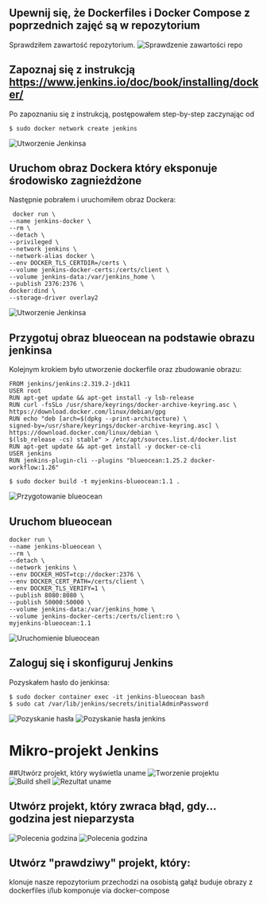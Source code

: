 ## Upewnij się, że Dockerfiles i Docker Compose z poprzednich zajęć są w repozytorium
    
Sprawdziłem zawartość repozytorium.
![Sprawdzenie zawartości repo](./img/1.png)
    
## Zapoznaj się z instrukcją https://www.jenkins.io/doc/book/installing/docker/
Po zapoznaniu się z instrukcją, postępowałem step-by-step zaczynając od
```
$ sudo docker network create jenkins
```

![Utworzenie Jenkinsa](./img/2.png)

## Uruchom obraz Dockera który eksponuje środowisko zagnieżdżone
Następnie pobrałem i uruchomiłem obraz Dockera:

```
 docker run \
--name jenkins-docker \
--rm \
--detach \
--privileged \
--network jenkins \
--network-alias docker \
--env DOCKER_TLS_CERTDIR=/certs \
--volume jenkins-docker-certs:/certs/client \
--volume jenkins-data:/var/jenkins_home \
--publish 2376:2376 \
docker:dind \
--storage-driver overlay2
```
![Utworzenie Jenkinsa](./img/3.png)
## Przygotuj obraz blueocean na podstawie obrazu jenkinsa
Kolejnym krokiem było utworzenie dockerfile oraz zbudowanie obrazu:
```
FROM jenkins/jenkins:2.319.2-jdk11
USER root
RUN apt-get update && apt-get install -y lsb-release
RUN curl -fsSLo /usr/share/keyrings/docker-archive-keyring.asc \
https://download.docker.com/linux/debian/gpg
RUN echo "deb [arch=$(dpkg --print-architecture) \
signed-by=/usr/share/keyrings/docker-archive-keyring.asc] \
https://download.docker.com/linux/debian \
$(lsb_release -cs) stable" > /etc/apt/sources.list.d/docker.list
RUN apt-get update && apt-get install -y docker-ce-cli
USER jenkins
RUN jenkins-plugin-cli --plugins "blueocean:1.25.2 docker-workflow:1.26"
```
```
$ sudo docker build -t myjenkins-blueocean:1.1 .
```
![Przygotowanie blueocean](./img/4.png)
## Uruchom blueocean
```
docker run \
--name jenkins-blueocean \
--rm \
--detach \
--network jenkins \
--env DOCKER_HOST=tcp://docker:2376 \
--env DOCKER_CERT_PATH=/certs/client \
--env DOCKER_TLS_VERIFY=1 \
--publish 8080:8080 \
--publish 50000:50000 \
--volume jenkins-data:/var/jenkins_home \
--volume jenkins-docker-certs:/certs/client:ro \
myjenkins-blueocean:1.1 
```
![Uruchomienie blueocean](./img/5.png)
## Zaloguj się i skonfiguruj Jenkins
Pozyskałem hasło do jenkinsa:
```
$ sudo docker container exec -it jenkins-blueocean bash
$ sudo cat /var/lib/jenkins/secrets/initialAdminPassword
```

![Pozyskanie hasła](./img/6.png)
![Pozyskanie hasła jenkins](./img/7.png)

# Mikro-projekt Jenkins

##Utwórz projekt, który wyświetla uname
![Tworzenie projektu](./img/8.png)
![Build shell](./img/9.png)
![Rezultat uname](./img/10.png)
## Utwórz projekt, który zwraca błąd, gdy... godzina jest nieparzysta
![Polecenia godzina](./img/11.png)
![Polecenia godzina](./img/12.png)
## Utwórz "prawdziwy" projekt, który:
klonuje nasze repozytorium
przechodzi na osobistą gałąź
buduje obrazy z dockerfiles i/lub komponuje via docker-compose

